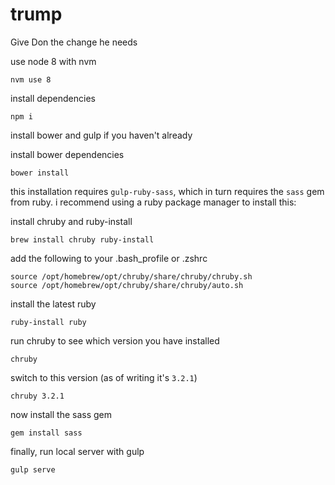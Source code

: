 # trump
Give Don the change he needs

use node 8 with nvm

`nvm use 8`

install dependencies

`npm i`

install bower and gulp if you haven't already

install bower dependencies

`bower install`

this installation requires `gulp-ruby-sass`, which in turn requires the `sass` gem from ruby.
i recommend using a ruby package manager to install this:

install chruby and ruby-install

`brew install chruby ruby-install`

add the following to your .bash_profile or .zshrc

```
source /opt/homebrew/opt/chruby/share/chruby/chruby.sh
source /opt/homebrew/opt/chruby/share/chruby/auto.sh
```

install the latest ruby

`ruby-install ruby`

run chruby to see which version you have installed

`chruby`

switch to this version (as of writing it's `3.2.1`)

`chruby 3.2.1`

now install the sass gem

`gem install sass`

finally, run local server with gulp

`gulp serve`


